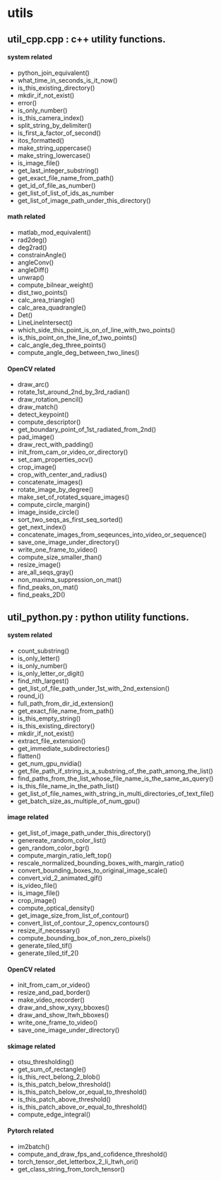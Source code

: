# utils
## util_cpp.cpp : c++ utility functions.

#### system related  

  * python_join_equivalent()
  * what_time_in_seconds_is_it_now()    
  * is_this_existing_directory()
  * mkdir_if_not_exist()
  * error()
  * is_only_number()
  * is_this_camera_index()
  * split_string_by_delimiter()
  * is_first_a_factor_of_second()
  * itos_formatted()
  * make_string_uppercase()
  * make_string_lowercase()
  * is_image_file()
  * get_last_integer_substring()
  * get_exact_file_name_from_path()
  * get_id_of_file_as_number()
  * get_list_of_list_of_ids_as_number
  * get_list_of_image_path_under_this_directory() 
  
#### math related

  * matlab_mod_equivalent()
  * rad2deg()
  * deg2rad()
  * constrainAngle()
  * angleConv()
  * angleDiff()
  * unwrap()  
  * compute_bilnear_weight()
  * dist_two_points()
  * calc_area_triangle()
  * calc_area_quadrangle()
  * Det()
  * LineLineIntersect()
  * which_side_this_point_is_on_of_line_with_two_points()
  * is_this_point_on_the_line_of_two_points()
  * calc_angle_deg_three_points()
  * compute_angle_deg_between_two_lines()
  
#### OpenCV related  

  * draw_arc()
  * rotate_1st_around_2nd_by_3rd_radian()
  * draw_rotation_pencil()
  * draw_match()
  * detect_keypoint()
  * compute_descriptor()
  * get_boundary_point_of_1st_radiated_from_2nd()
  * pad_image()
  * draw_rect_with_padding() 
  * init_from_cam_or_video_or_directory()
  * set_cam_properties_ocv()
  * crop_image()
  * crop_with_center_and_radius()
  * concatenate_images()
  * rotate_image_by_degree()
  * make_set_of_rotated_square_images()
  * compute_circle_margin()
  * image_inside_circle()
  * sort_two_seqs_as_first_seq_sorted()
  * get_next_index()
  * concatenate_images_from_seqeunces_into_video_or_sequence()
  * save_one_image_under_directory()
  * write_one_frame_to_video()
  * compute_size_smaller_than()
  * resize_image()
  * are_all_seqs_gray()
  * non_maxima_suppression_on_mat()
  * find_peaks_on_mat()
  * find_peaks_2D()
    
  
## util_python.py : python utility functions.

#### system related  

  * count_substring()
  * is_only_letter()
  * is_only_number()
  * is_only_letter_or_digit()
  * find_nth_largest()
  * get_list_of_file_path_under_1st_with_2nd_extension()
  * round_i()
  * full_path_from_dir_id_extension()
  * get_exact_file_name_from_path()
  * is_this_empty_string()  
  * is_this_existing_directory()
  * mkdir_if_not_exist()  
  * extract_file_extension()  
  * get_immediate_subdirectories()
  * flatten()
  * get_num_gpu_nvidia()
  * get_file_path_if_string_is_a_substring_of_the_path_among_the_list()
  * find_paths_from_the_list_whose_file_name_is_the_same_as_query()
  * is_this_file_name_in_the_path_list()
  * get_list_of_file_names_with_string_in_multi_directories_of_text_file()
  * get_batch_size_as_multiple_of_num_gpu()



#### image related  
  * get_list_of_image_path_under_this_directory()
  * genereate_random_color_list()
  * gen_random_color_bgr()
  * compute_margin_ratio_left_top()
  * rescale_normalized_bounding_boxes_with_margin_ratio()
  * convert_bounding_boxes_to_original_image_scale()
  * convert_vid_2_animated_gif()
  * is_video_file()
  * is_image_file()
  * crop_image()
  * compute_optical_density()
  * get_image_size_from_list_of_contour()
  * convert_list_of_contour_2_opencv_contours()
  * resize_if_necessary()
  * compute_bounding_box_of_non_zero_pixels()
  * generate_tiled_tif()
  * generate_tiled_tif_2()

  
#### OpenCV related   
  * init_from_cam_or_video()
  * resize_and_pad_border()
  * make_video_recorder()
  * draw_and_show_xyxy_bboxes()
  * draw_and_show_ltwh_bboxes()  
  * write_one_frame_to_video()
  * save_one_image_under_directory()
  
#### skimage related  
  * otsu_thresholding()
  * get_sum_of_rectangle()
  * is_this_rect_belong_2_blob()
  * is_this_patch_below_threshold()
  * is_this_patch_below_or_equal_to_threshold()
  * is_this_patch_above_threshold()
  * is_this_patch_above_or_equal_to_threshold()
  * compute_edge_integral()


#### Pytorch related  

  * im2batch()
  * compute_and_draw_fps_and_cofidence_threshold()
  * torch_tensor_det_letterbox_2_li_ltwh_ori()
  * get_class_string_from_torch_tensor()

